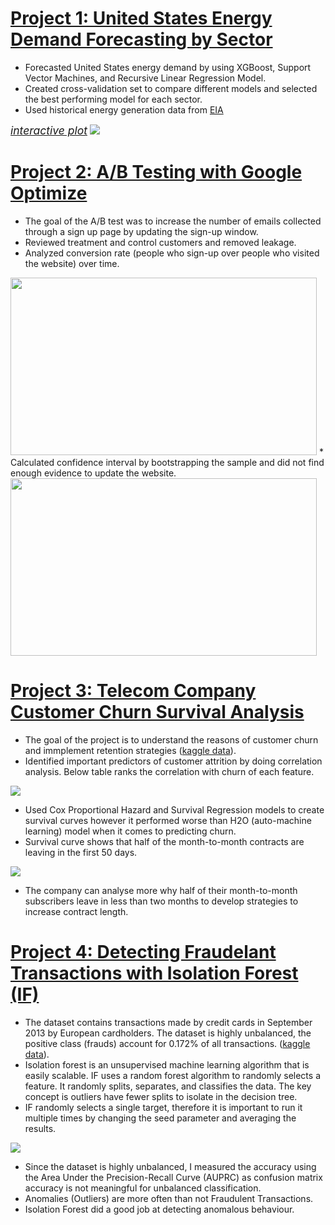 <!--- # Caglar Varcin Portfolio --->
<!--- Data Science Portfolio Projects --->

# [Project 1: United States Energy Demand Forecasting by Sector](https://github.com/Varcin/Business-Problems/tree/master/054_energy_forecast_xgboost)
* Forecasted United States energy demand by using XGBoost, Support Vector Machines, and Recursive Linear Regression Model. 
* Created cross-validation set to compare different models and selected the best performing model for each sector.  
* Used historical energy generation data from [EIA](https://www.eia.gov/electricity/data/browser/)

<span style="font-size:1.25em;">*[interactive plot](https://varcin.github.io/Portfolio/images/energy_forecast.html)*</span>
![](https://varcin.github.io/Portfolio/images/energy_forecast.png)

# [Project 2: A/B Testing with Google Optimize](https://github.com/Varcin/Business-Problems/tree/master/024_ab_testing_for_website_optimization)
* The goal of the A/B test was to increase the number of emails collected through a sign up page by updating the sign-up window. 
* Reviewed treatment and control customers and removed leakage.
* Analyzed conversion rate (people who sign-up over people who visited the website) over time. 
<img src="https://varcin.github.io/Portfolio/images/ab_test_conversion_overtime.png" width = "490" height = "284">
* Calculated confidence interval by bootstrapping the sample and did not find enough evidence to update the website. 
<img src="https://varcin.github.io/Portfolio/images/ab_test_conversion_bootstrap.png" width = "490" height = "284">

<!--- <p float="left"> --->
<!---   <img src="https://varcin.github.io/Portfolio/images/ab_test_conversion_overtime.png"  width="300" /> --->
<!---   <img src="https://varcin.github.io/Portfolio/images/ab_test_conversion_bootstrap.png"  width="300" /> --->
<!--- </p> --->

<!--- ![](https://varcin.github.io/Portfolio/images/ab_test_conversion_bootstrap.png) --->

# [Project 3: Telecom Company Customer Churn Survival Analysis](https://github.com/Varcin/Business-Problems/tree/master/014_customer_churn_survival_h2o)
* The goal of the project is to understand the reasons of customer churn and immplement retention strategies ([kaggle data](https://www.kaggle.com/datasets/blastchar/telco-customer-churn)). 
* Identified important predictors of customer attrition by doing correlation analysis. Below table ranks the correlation with churn of each feature. 
<!--- <img src="https://varcin.github.io/Portfolio/images/corr_funel_1.png" width="600"> --->

![](https://varcin.github.io/Portfolio/images/corr_funel_1.png)

* Used Cox Proportional Hazard and Survival Regression models to create survival curves however it performed worse than H2O (auto-machine learning) model when it comes to predicting churn. 
* Survival curve shows that half of the month-to-month contracts are leaving in the first 50 days. 

![](https://varcin.github.io/Portfolio/images/014_churn_survical_fit.png)

* The company can analyse more why half of their month-to-month subscribers leave in less than two months to develop strategies to increase contract length. 

# [Project 4: Detecting Fraudelant Transactions with Isolation Forest (IF)](https://github.com/Varcin/Business-Problems/tree/master/017_anomaly_detection_h2o)
* The dataset contains transactions made by credit cards in September 2013 by European cardholders. The dataset is highly unbalanced, the positive class (frauds) account for 0.172% of all transactions. ([kaggle data](https://www.kaggle.com/datasets/mlg-ulb/creditcardfraud)). 
* Isolation forest is an unsupervised machine learning algorithm that is easily scalable. IF uses a random forest algorithm to randomly selects a feature. It randomly splits, separates, and classifies the data. The key concept is outliers have fewer splits to isolate in the decision tree. 
* IF randomly selects a single target, therefore it is important to run it multiple times by changing the seed parameter and averaging the results. 

![](https://varcin.github.io/Portfolio/images/fraud_roc_auc_plot.png)

* Since the dataset is highly unbalanced, I measured the accuracy using the Area Under the Precision-Recall Curve (AUPRC) as confusion matrix accuracy is not meaningful for unbalanced classification. 
* Anomalies (Outliers) are more often than not Fraudulent Transactions. 
* Isolation Forest did a good job at detecting anomalous behaviour. 
